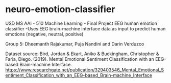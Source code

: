 # neuro-emotion-classifier
USD MS AAI - 510 Machine Learning - Final Project
EEG human emotion classifier
-Uses EEG brain-machine interface data as input to predict human emotions (negative, neutral, positive)

Group 5: Dheemanth Rajakumar, Puja Nandini and Darin Verduzco

Dataset source:
Bird, Jordan & Ekart, Aniko & Buckingham, Christopher & Faria, Diego. (2019). Mental Emotional Sentiment Classification with an EEG-based Brain-machine Interface. 
https://www.researchgate.net/publication/329403546_Mental_Emotional_Sentiment_Classification_with_an_EEG-based_Brain-machine_Interface
